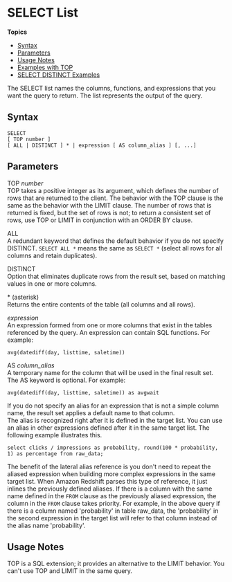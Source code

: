 # SELECT List<a name="r_SELECT_list"></a>

**Topics**
+ [Syntax](#r_SELECT_list-synopsis)
+ [Parameters](#r_SELECT_list-parameters)
+ [Usage Notes](#r_SELECT_list_usage_notes)
+ [Examples with TOP](r_Examples_with_TOP.md)
+ [SELECT DISTINCT Examples](r_DISTINCT_examples.md)

The SELECT list names the columns, functions, and expressions that you want the query to return\. The list represents the output of the query\. 

## Syntax<a name="r_SELECT_list-synopsis"></a>

```
SELECT
[ TOP number ]
[ ALL | DISTINCT ] * | expression [ AS column_alias ] [, ...]
```

## Parameters<a name="r_SELECT_list-parameters"></a>

TOP *number*   
TOP takes a positive integer as its argument, which defines the number of rows that are returned to the client\. The behavior with the TOP clause is the same as the behavior with the LIMIT clause\. The number of rows that is returned is fixed, but the set of rows is not; to return a consistent set of rows, use TOP or LIMIT in conjunction with an ORDER BY clause\. 

ALL   
A redundant keyword that defines the default behavior if you do not specify DISTINCT\. `SELECT ALL *` means the same as `SELECT *` \(select all rows for all columns and retain duplicates\)\. 

DISTINCT   
Option that eliminates duplicate rows from the result set, based on matching values in one or more columns\. 

\* \(asterisk\)   
Returns the entire contents of the table \(all columns and all rows\)\. 

 *expression*   
An expression formed from one or more columns that exist in the tables referenced by the query\. An expression can contain SQL functions\. For example:   

```
avg(datediff(day, listtime, saletime))
```

AS *column\_alias*   
A temporary name for the column that will be used in the final result set\. The AS keyword is optional\. For example:   

```
avg(datediff(day, listtime, saletime)) as avgwait
```
If you do not specify an alias for an expression that is not a simple column name, the result set applies a default name to that column\.   
The alias is recognized right after it is defined in the target list\. You can use an alias in other expressions defined after it in the same target list\. The following example illustrates this\.   

```
select clicks / impressions as probability, round(100 * probability, 1) as percentage from raw_data;                       
```
The benefit of the lateral alias reference is you don't need to repeat the aliased expression when building more complex expressions in the same target list\. When Amazon Redshift parses this type of reference, it just inlines the previously defined aliases\. If there is a column with the same name defined in the `FROM` clause as the previously aliased expression, the column in the `FROM` clause takes priority\. For example, in the above query if there is a column named 'probability' in table raw\_data, the 'probability' in the second expression in the target list will refer to that column instead of the alias name 'probability'\. 

## Usage Notes<a name="r_SELECT_list_usage_notes"></a>

TOP is a SQL extension; it provides an alternative to the LIMIT behavior\. You can't use TOP and LIMIT in the same query\.